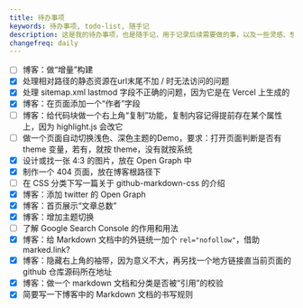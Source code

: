 ```yaml
---
title: 待办事项
keywords: 待办事项, todo-list, 随手记
description: 这是我的待办事项，也是随手记，用于记录后续需要做的事，以及一些灵感、想法等，一句话描述
changefreq: daily
---
```


- [ ] 博客：做“增量”构建
- [x] 处理相对路径的静态资源在url末尾不加 / 时无法访问的问题
- [x] 处理 sitemap.xml lastmod 字段不正确的问题，因为它是在 Vercel 上生成的
- [x] 博客：在页面添加一个“作者”字段
- [ ] 博客：给代码块做一个右上角“复制”功能，复制内容记得提前存在某个属性上，因为 highlight.js 会改它
- [ ] 做一个页面自动切换浅色、深色主题的Demo，要求：打开页面判断是否有 theme 变量，若有，就按 theme，没有就按系统
- [x] 设计或找一张 4:3 的图片，放在 Open Graph 中
- [x] 制作一个 404 页面，放在博客根路径下
- [ ] 在 CSS 分类下写一篇关于 github-markdown-css 的介绍
- [x] 博客：添加 twitter 的 Open Graph
- [x] 博客：首页展示“文章总数”
- [x] 博客：增加主题切换
- [ ] 了解 Google Search Console 的作用和用法
- [x] 博客：给 Markdown 文档中的外链统一加个 `rel="nofollow"`，借助 marked.link?
- [x] 博客：隐藏右上角的袖带，因为意义不大，再另找一个地方链接直当前页面的 github 仓库源码所在地址
- [x] 博客：做一个 markdown 文档和分类是否被“引用”的校验
- [x] 简要写一下博客中的 Markdown 文档的书写规则